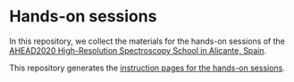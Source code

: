 # Hands-on sessions

In this repository, we collect the materials for the hands-on sessions of the
[AHEAD2020 High-Resolution Spectroscopy School in Alicante, Spain](https://webserver.javalab.ua.es/ahead2020/schools/ahead2020-high-resolution-x-ray-spectroscopy-school).

This repository generates the [instruction pages for the hands-on sessions](https://summerschool-ahead2020.github.io/hands-on-sessions/).
